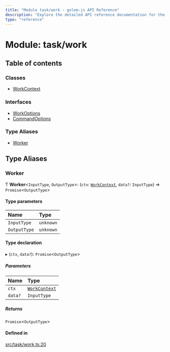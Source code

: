 ```yaml
---
title: "Module task/work - golem-js API Reference"
description: "Explore the detailed API reference documentation for the Module task/work within the golem-js SDK for the Golem Network."
type: "reference"
---
```

# Module: task/work

## Table of contents

### Classes

- [WorkContext](../classes/task_work.WorkContext)

### Interfaces

- [WorkOptions](../interfaces/task_work.WorkOptions)
- [CommandOptions](../interfaces/task_work.CommandOptions)

### Type Aliases

- [Worker](task_work#worker)

## Type Aliases

### Worker

Ƭ **Worker**<`InputType`, `OutputType`\>: (`ctx`: [`WorkContext`](../classes/task_work.WorkContext), `data?`: `InputType`) => `Promise`<`OutputType`\>

#### Type parameters

| Name | Type |
| :------ | :------ |
| `InputType` | `unknown` |
| `OutputType` | `unknown` |

#### Type declaration

▸ (`ctx`, `data?`): `Promise`<`OutputType`\>

##### Parameters

| Name | Type |
| :------ | :------ |
| `ctx` | [`WorkContext`](../classes/task_work.WorkContext) |
| `data?` | `InputType` |

##### Returns

`Promise`<`OutputType`\>

#### Defined in

[src/task/work.ts:20](https://github.com/golemfactory/golem-js/blob/9a9dd80/src/task/work.ts#L20)
